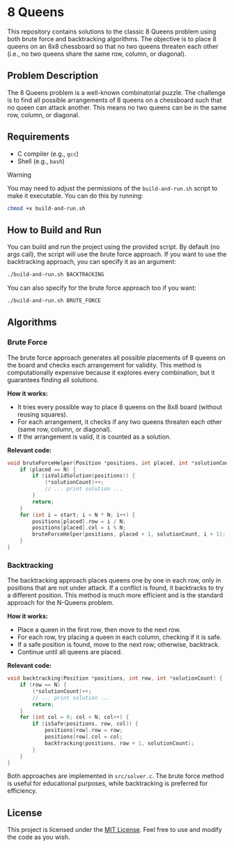 # 8 Queens

This repository contains solutions to the classic 8 Queens problem using both brute force and backtracking algorithms. The objective is to place 8 queens on an 8x8 chessboard so that no two queens threaten each other (i.e., no two queens share the same row, column, or diagonal).

## Problem Description

The 8 Queens problem is a well-known combinatorial puzzle. The challenge is to find all possible arrangements of 8 queens on a chessboard such that no queen can attack another. This means no two queens can be in the same row, column, or diagonal.

## Requirements

- C compiler (e.g., `gcc`)
- Shell (e.g., `bash`)

> [!WARNING]
> You may need to adjust the permissions of the `build-and-run.sh` script to make it executable. You can do this by running:
> ```bash
> chmod +x build-and-run.sh
> ```

## How to Build and Run

You can build and run the project using the provided script. By default (no args call), the script will use the brute force approach. If you want to use the backtracking approach, you can specify it as an argument:

```bash
./build-and-run.sh BACKTRACKING
```

You can also specify for the brute force approach too if you want:

```bash
./build-and-run.sh BRUTE_FORCE
```
## Algorithms

### Brute Force

The brute force approach generates all possible placements of 8 queens on the board and checks each arrangement for validity. This method is computationally expensive because it explores every combination, but it guarantees finding all solutions.

**How it works:**

- It tries every possible way to place 8 queens on the 8x8 board (without reusing squares).
- For each arrangement, it checks if any two queens threaten each other (same row, column, or diagonal).
- If the arrangement is valid, it is counted as a solution.

**Relevant code:**
```c
void bruteForceHelper(Position *positions, int placed, int *solutionCount, int start) {
    if (placed == N) {
        if (isValidSolution(positions)) {
            (*solutionCount)++;
            // ... print solution ...
        }
        return;
    }
    for (int i = start; i < N * N; i++) {
        positions[placed].row = i / N;
        positions[placed].col = i % N;
        bruteForceHelper(positions, placed + 1, solutionCount, i + 1);
    }
}
```

### Backtracking

The backtracking approach places queens one by one in each row, only in positions that are not under attack. If a conflict is found, it backtracks to try a different position. This method is much more efficient and is the standard approach for the N-Queens problem.

**How it works:**

- Place a queen in the first row, then move to the next row.
- For each row, try placing a queen in each column, checking if it is safe.
- If a safe position is found, move to the next row; otherwise, backtrack.
- Continue until all queens are placed.

**Relevant code:**
```c
void backtracking(Position *positions, int row, int *solutionCount) {
    if (row == N) {
        (*solutionCount)++;
        // ... print solution ...
        return;
    }
    for (int col = 0; col < N; col++) {
        if (isSafe(positions, row, col)) {
            positions[row].row = row;
            positions[row].col = col;
            backtracking(positions, row + 1, solutionCount);
        }
    }
}
```

Both approaches are implemented in `src/solver.c`. The brute force method is useful for educational purposes, while backtracking is preferred for efficiency.

## License
This project is licensed under the [MIT License](LICENSE). Feel free to use and modify the code as you wish.
